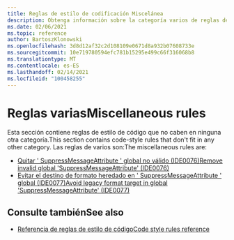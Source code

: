 ```yaml
---
title: Reglas de estilo de codificación Miscelánea
description: Obtenga información sobre la categoría varios de reglas de estilo de código .NET.
ms.date: 02/06/2021
ms.topic: reference
author: BartoszKlonowski
ms.openlocfilehash: 3d8d12af32c2d108109e0671d8a932b07608733e
ms.sourcegitcommit: 10e719780594efc781b15295e499c66f316068b8
ms.translationtype: MT
ms.contentlocale: es-ES
ms.lasthandoff: 02/14/2021
ms.locfileid: "100458255"
---
```

# <a name="miscellaneous-rules"></a><span data-ttu-id="3720d-103">Reglas varias</span><span class="sxs-lookup"><span data-stu-id="3720d-103">Miscellaneous rules</span></span>

<span data-ttu-id="3720d-104">Esta sección contiene reglas de estilo de código que no caben en ninguna otra categoría.</span><span class="sxs-lookup"><span data-stu-id="3720d-104">This section contains code-style rules that don't fit in any other category.</span></span> <span data-ttu-id="3720d-105">Las reglas de varios son:</span><span class="sxs-lookup"><span data-stu-id="3720d-105">The miscellaneous rules are:</span></span>

- [<span data-ttu-id="3720d-106">Quitar ' SuppressMessageAttribute ' global no válido (IDE0076)</span><span class="sxs-lookup"><span data-stu-id="3720d-106">Remove invalid global 'SuppressMessageAttribute' (IDE0076)</span></span>](ide0076.md)
- [<span data-ttu-id="3720d-107">Evitar el destino de formato heredado en ' SuppressMessageAttribute ' global (IDE0077)</span><span class="sxs-lookup"><span data-stu-id="3720d-107">Avoid legacy format target in global 'SuppressMessageAttribute' (IDE0077)</span></span>](ide0077.md)

## <a name="see-also"></a><span data-ttu-id="3720d-108">Consulte también</span><span class="sxs-lookup"><span data-stu-id="3720d-108">See also</span></span>

- [<span data-ttu-id="3720d-109">Referencia de reglas de estilo de código</span><span class="sxs-lookup"><span data-stu-id="3720d-109">Code style rules reference</span></span>](index.md)
